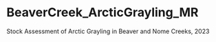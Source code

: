 # BeaverCreek_ArcticGrayling_MR
Stock Assessment of Arctic Grayling in Beaver and Nome Creeks, 2023
